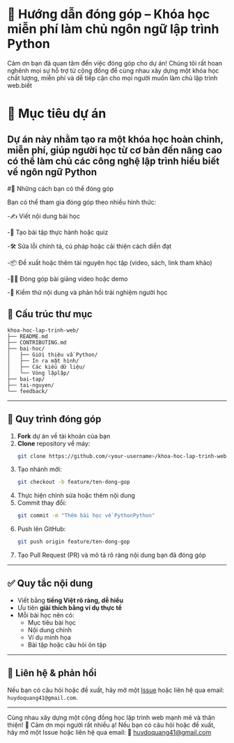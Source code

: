 # 📘 Hướng dẫn đóng góp – Khóa học miễn phí làm chủ ngôn ngữ lập trình Python

Cảm ơn bạn đã quan tâm đến việc đóng góp cho dự án! Chúng tôi rất hoan nghênh mọi sự hỗ trợ từ cộng đồng để cùng nhau xây dựng một khóa học chất lượng, miễn phí và dễ tiếp cận cho mọi người muốn làm chủ lập trình web.biết 

# 🚀 Mục tiêu dự án

Dự án này nhằm tạo ra một khóa học hoàn chỉnh, miễn phí, giúp người học từ cơ bản đến nâng cao có thể làm chủ các công nghệ lập trình hiểu biết về ngôn ngữ Python
---

#🧠 Những cách bạn có thể đóng góp

Bạn có thể tham gia đóng góp theo nhiều hình thức:

-✍️ Viết nội dung bài học 

-🧪 Tạo bài tập thực hành hoặc quiz

-🛠️ Sửa lỗi chính tả, cú pháp hoặc cải thiện cách diễn đạt

-📦 Đề xuất hoặc thêm tài nguyên học tập (video, sách, link tham khảo)

-🧑‍🏫 Đóng góp bài giảng video hoặc demo

-🧪 Kiểm thử nội dung và phản hồi trải nghiệm người học

## 📂 Cấu trúc thư mục

```
khoa-hoc-lap-trinh-web/
├── README.md
├── CONTRIBUTING.md
├── bai-hoc/
│   ├── Giới thiệu vầ Python/
│   ├── In ra mặt hình/
│   ├── Các kiểu dữ liệu/
│   └── Vòng lặplặp/
├── bai-tap/
├── tai-nguyen/
└── feedback/
```

---

## 📝 Quy trình đóng góp
1. **Fork** dự án về tài khoản của bạn
2. **Clone** repository về máy:
   ```bash
   git clone https://github.com/<your-username>/khoa-hoc-lap-trinh-web.git
   ```
3. Tạo nhánh mới:
   ```bash
   git checkout -b feature/ten-dong-gop
   ```
4. Thực hiện chỉnh sửa hoặc thêm nội dung
5. Commit thay đổi:
   ```bash
   git commit -m "Thêm bài học về PythonPython"
   ```
6. Push lên GitHub:
   ```bash
   git push origin feature/ten-dong-gop
   ```
7. Tạo Pull Request (PR) và mô tả rõ ràng nội dung bạn đã đóng góp

---

## ✅ Quy tắc nội dung

- Viết bằng **tiếng Việt rõ ràng, dễ hiểu**
- Ưu tiên **giải thích bằng ví dụ thực tế**
- Mỗi bài học nên có:
  - Mục tiêu bài học
  - Nội dung chính
  - Ví dụ minh họa
  - Bài tập hoặc câu hỏi ôn tập

---

## 💬 Liên hệ & phản hồi

Nếu bạn có câu hỏi hoặc đề xuất, hãy mở một [Issue](https://github.com/<repo>/issues) hoặc liên hệ qua email: `huydoquang41@gmail.com`.

---

Cùng nhau xây dựng một cộng đồng học lập trình web mạnh mẽ và thân thiện! 💙
Cảm ơn mọi người rất nhiều ạ!
Nếu bạn có câu hỏi hoặc đề xuất, hãy mở một Issue hoặc liên hệ qua email:
📩 huydoquang41@gmail.com
